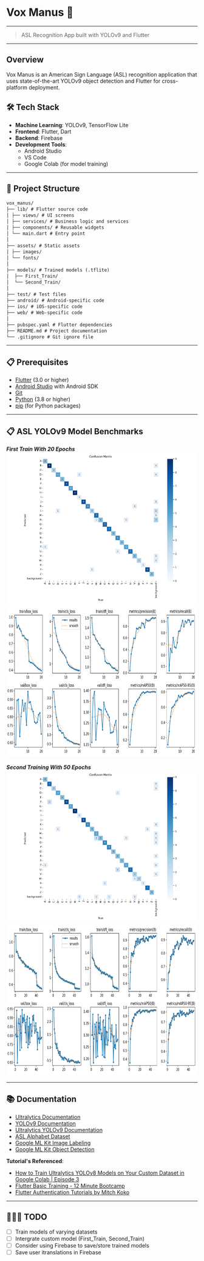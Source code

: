 # Vox Manus 🤟
---
> ASL Recognition App built with YOLOv9 and Flutter 

---

## Overview
Vox Manus is an American Sign Language (ASL) recognition application that uses state-of-the-art YOLOv9 object detection and Flutter for cross-platform deployment.

## 🛠️ Tech Stack
- **Machine Learning**: YOLOv9, TensorFlow Lite
- **Frontend**: Flutter, Dart
- **Backend**: Firebase
- **Development Tools**: 
  - Android Studio
  - VS Code
  - Google Colab (for model training)
---
## 📁 Project Structure
```
vox_manus/
├── lib/ # Flutter source code
│ ├── views/ # UI screens
│ ├── services/ # Business logic and services
│ ├── components/ # Reusable widgets
│ └── main.dart # Entry point
│
├── assets/ # Static assets
│ ├── images/
│ └── fonts/
│
├── models/ # Trained models (.tflite)
│  ├── First_Train/
│  └── Second_Train/
│
├── test/ # Test files
├── android/ # Android-specific code
├── ios/ # iOS-specific code
├── web/ # Web-specific code
│
├── pubspec.yaml # Flutter dependencies
├── README.md # Project documentation
└── .gitignore # Git ignore file
```

---

## 📋 Prerequisites
- [Flutter](https://flutter.dev/docs/get-started/install) (3.0 or higher)
- [Android Studio](https://developer.android.com/studio) with Android SDK
- [Git](https://git-scm.com/downloads)
- [Python](https://www.python.org/downloads/) (3.8 or higher)
- [pip](https://pip.pypa.io/en/stable/installation/) (for Python packages)

---

## 📋 ASL YOLOv9 Model Benchmarks

***First Train With 20 Epochs***
<img src="models/First_Train/Benchmarks/first_train_confusion_matrix.png" height=400>
<img src="models\First_Train\Benchmarks\first_train_loss_graphs.png" height=400>

***Second Training With 50 Epochs***
<img src="models/Second_Train/Benchmarks/second_train_confusion_matrix.png" height=400> 
<img src="models\Second_Train\Benchmarks\second_train_loss_graphs.png" height=400>

---
## 📚 Documentation
- [Ultralytics Documentation](https://docs.ultralytics.com/)
- [YOLOv9 Documentation](https://github.com/WongKinYiu/yolov9)
- [Ultralytics YOLOv9 Documentation](https://docs.ultralytics.com/models/yolov9/)
- [ASL Alphabet Dataset](https://public.roboflow.com/object-detection/american-sign-language-letters/1/download/yolov9)
- [Google ML Kit Image Labeling](https://pub.dev/packages/google_mlkit_image_labeling)
- [Google ML Kit Object Detection](https://pub.dev/packages/google_mlkit_object_detection)

**Tutorial's Referenced**:
- [How to Train Ultralytics YOLOv8 Models on Your Custom Dataset in Google Colab | Episode 3](https://www.youtube.com/watch?v=LNwODJXcvt4)
- [Flutter Basic Training - 12 Minute Bootcamp](https://www.youtube.com/watch?v=1xipg02Wu8s&t=92s)
- [Flutter Authentication Tutorials by Mitch Koko](https://www.youtube.com/watch?v=Dh-cTQJgM-Q&list=PLlvRDpXh1Se4Ceivpg8KrGvzb8BL9BHwo)
---

## 🏃‍♀️‍➡️ TODO
- [ ] Train models of varying datasets
- [ ] Intergrate custom model (First_Train, Second_Train)
- [ ] Consider using Firebase to save/store trained models
- [ ] Save user itranslations in Firebase